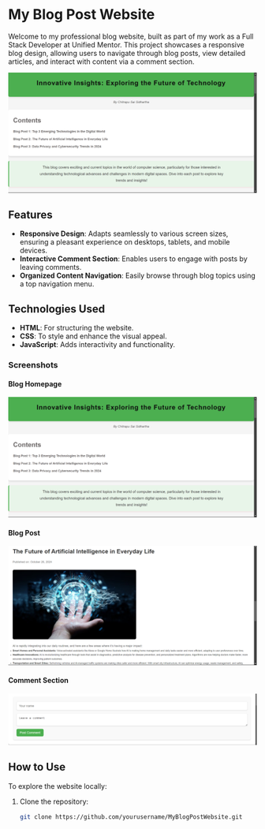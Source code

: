# My Blog Post Website

Welcome to my professional blog website, built as part of my work as a Full Stack Developer at Unified Mentor. This project showcases a responsive blog design, allowing users to navigate through blog posts, view detailed articles, and interact with content via a comment section.

![Home Page](images/home-page.png)

## Features

- **Responsive Design**: Adapts seamlessly to various screen sizes, ensuring a pleasant experience on desktops, tablets, and mobile devices.
- **Interactive Comment Section**: Enables users to engage with posts by leaving comments.
- **Organized Content Navigation**: Easily browse through blog topics using a top navigation menu.

## Technologies Used

- **HTML**: For structuring the website.
- **CSS**: To style and enhance the visual appeal.
- **JavaScript**: Adds interactivity and functionality.

### Screenshots

#### Blog Homepage
![Homepage](images/home-page.png)

#### Blog Post
![Blog Post](images/blog-post.png)

#### Comment Section
![Comment Section](images/comment-sec.png)


## How to Use

To explore the website locally:
1. Clone the repository:
   ```bash
   git clone https://github.com/yourusername/MyBlogPostWebsite.git
